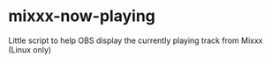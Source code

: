 # mixxx-now-playing
Little script to help OBS display the currently playing track from Mixxx (Linux only)
